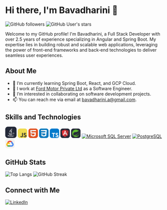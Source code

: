# Hi there, I'm Bavadharini 👋 

![GitHub followers](https://img.shields.io/github/followers/bavadharini1610?style=social) 
![GitHub User's stars](https://img.shields.io/github/stars/bavadharini1610?style=social) 

Welcome to my GitHub profile! I'm Bavadharini, a Full Stack Developer with over 2.5 years of experience specializing in Angular and Spring Boot. My expertise lies in building robust and scalable web applications, leveraging the power of front-end frameworks and back-end technologies to deliver seamless user experiences. 

## About Me 

- 🌱 I’m currently learning Spring Boot, React, and GCP Cloud.
- 💼 I work at [Ford Motor Private Ltd](https://www.ford.com/) as a Software Engineer.
- 👯 I’m interested in collaborating on software development projects.
- 📫 You can reach me via email at [bavadharini.a@gmail.com](mailto:bavadharini.a@gmail.com).

## Skills and Technologies 

[<img src="https://github.com/tandpfun/skill-icons/blob/main/icons/Java-Dark.svg" alt="Java" width="36" height="36">](https://www.java.com) 
[<img src="https://github.com/tandpfun/skill-icons/blob/main/icons/JavaScript.svg" alt="JavaScript" height="30">](https://www.javascript.com) 
[<img src="https://github.com/tandpfun/skill-icons/blob/main/icons/HTML.svg" alt="HTML5" height="30">](https://developer.mozilla.org/en-US/docs/Web/Guide/HTML/HTML5) 
[<img src="https://github.com/tandpfun/skill-icons/blob/main/icons/CSS.svg" alt="CSS3" height="30">](https://developer.mozilla.org/en-US/docs/Web/CSS) 
[<img src="https://github.com/tandpfun/skill-icons/blob/main/icons/TypeScript.svg" alt="TypeScript" height="30">](https://www.typescriptlang.org) 
[<img src="https://github.com/tandpfun/skill-icons/blob/main/icons/Angular-Dark.svg" alt="Angular" height="30">](https://angular.io) 
[<img src="https://github.com/tandpfun/skill-icons/blob/main/icons/Spring-Dark.svg" alt="Spring Boot" height="30">](https://spring.io/projects/spring-boot) 
[<img src="https://www.svgrepo.com/show/303229/microsoft-sql-server-logo.svg" alt="Microsoft SQL Server" height="30">](https://www.microsoft.com/en-us/sql-server) 
[<img src="https://www.svgrepo.com/show/439268/postgresql.svg" alt="PostgreSQL" height="30">](https://www.postgresql.org) 
[<img src="https://github.com/tandpfun/skill-icons/blob/main/icons/GCP-Light.svg" alt="Google Cloud" height="30">](https://cloud.google.com) 

## GitHub Stats 

![Top Langs](https://github-readme-stats.vercel.app/api/top-langs/?username=bavadharini1610&layout=compact&theme=radical) 
![GitHub Streak](https://streak-stats.demolab.com?user=bavadharini1610&theme=radical) 

## Connect with Me 

[![LinkedIn](https://img.shields.io/badge/LinkedIn-0077B5?style=for-the-badge&logo=linkedin&logoColor=white)](https://www.linkedin.com/in/bavadharini-ashok-kumar/)
